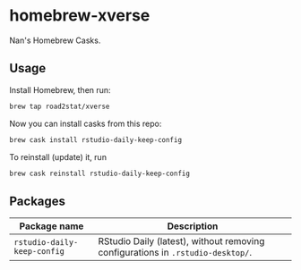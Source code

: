 # homebrew-xverse

Nan's Homebrew Casks.

## Usage

Install Homebrew, then run:

```bash
brew tap road2stat/xverse
```

Now you can install casks from this repo:

```bash
brew cask install rstudio-daily-keep-config
```

To reinstall (update) it, run

```bash
brew cask reinstall rstudio-daily-keep-config
```

## Packages

| Package name           | Description                              |
| ---------------------- | ---------------------------------------- |
| `rstudio-daily-keep-config` | RStudio Daily (latest), without removing configurations in `.rstudio-desktop/`. |
